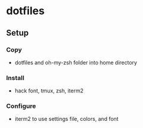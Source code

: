 # dotfiles

## Setup
### Copy
- dotfiles and oh-my-zsh folder into home directory

### Install
- hack font, tmux, zsh, iterm2

### Configure
- iterm2 to use settings file, colors, and font
